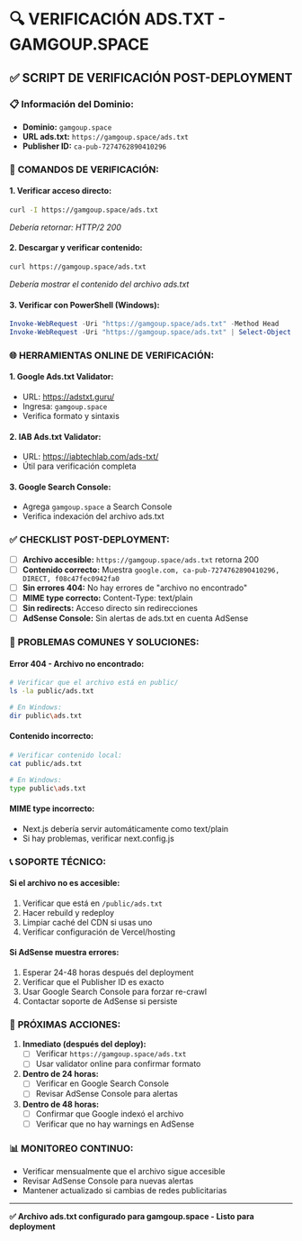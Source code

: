 # 🔍 VERIFICACIÓN ADS.TXT - GAMGOUP.SPACE

## ✅ **SCRIPT DE VERIFICACIÓN POST-DEPLOYMENT**

### 📋 **Información del Dominio:**
- **Dominio:** `gamgoup.space`
- **URL ads.txt:** `https://gamgoup.space/ads.txt`
- **Publisher ID:** `ca-pub-7274762890410296`

### 🔧 **COMANDOS DE VERIFICACIÓN:**

#### 1. **Verificar acceso directo:**
```bash
curl -I https://gamgoup.space/ads.txt
```
*Debería retornar: HTTP/2 200*

#### 2. **Descargar y verificar contenido:**
```bash
curl https://gamgoup.space/ads.txt
```
*Debería mostrar el contenido del archivo ads.txt*

#### 3. **Verificar con PowerShell (Windows):**
```powershell
Invoke-WebRequest -Uri "https://gamgoup.space/ads.txt" -Method Head
Invoke-WebRequest -Uri "https://gamgoup.space/ads.txt" | Select-Object Content
```

### 🌐 **HERRAMIENTAS ONLINE DE VERIFICACIÓN:**

#### 1. **Google Ads.txt Validator:**
- URL: https://adstxt.guru/
- Ingresa: `gamgoup.space`
- Verifica formato y sintaxis

#### 2. **IAB Ads.txt Validator:**
- URL: https://iabtechlab.com/ads-txt/
- Útil para verificación completa

#### 3. **Google Search Console:**
- Agrega `gamgoup.space` a Search Console
- Verifica indexación del archivo ads.txt

### ✅ **CHECKLIST POST-DEPLOYMENT:**

- [ ] **Archivo accesible:** `https://gamgoup.space/ads.txt` retorna 200
- [ ] **Contenido correcto:** Muestra `google.com, ca-pub-7274762890410296, DIRECT, f08c47fec0942fa0`
- [ ] **Sin errores 404:** No hay errores de "archivo no encontrado"
- [ ] **MIME type correcto:** Content-Type: text/plain
- [ ] **Sin redirects:** Acceso directo sin redirecciones
- [ ] **AdSense Console:** Sin alertas de ads.txt en cuenta AdSense

### 🚨 **PROBLEMAS COMUNES Y SOLUCIONES:**

#### **Error 404 - Archivo no encontrado:**
```bash
# Verificar que el archivo está en public/
ls -la public/ads.txt

# En Windows:
dir public\ads.txt
```

#### **Contenido incorrecto:**
```bash
# Verificar contenido local:
cat public/ads.txt

# En Windows:
type public\ads.txt
```

#### **MIME type incorrecto:**
- Next.js debería servir automáticamente como text/plain
- Si hay problemas, verificar next.config.js

### 📞 **SOPORTE TÉCNICO:**

#### **Si el archivo no es accesible:**
1. Verificar que está en `/public/ads.txt`
2. Hacer rebuild y redeploy
3. Limpiar caché del CDN si usas uno
4. Verificar configuración de Vercel/hosting

#### **Si AdSense muestra errores:**
1. Esperar 24-48 horas después del deployment
2. Verificar que el Publisher ID es exacto
3. Usar Google Search Console para forzar re-crawl
4. Contactar soporte de AdSense si persiste

### 🎯 **PRÓXIMAS ACCIONES:**

1. **Inmediato (después del deploy):**
   - [ ] Verificar `https://gamgoup.space/ads.txt`
   - [ ] Usar validator online para confirmar formato

2. **Dentro de 24 horas:**
   - [ ] Verificar en Google Search Console
   - [ ] Revisar AdSense Console para alertas

3. **Dentro de 48 horas:**
   - [ ] Confirmar que Google indexó el archivo
   - [ ] Verificar que no hay warnings en AdSense

### 📊 **MONITOREO CONTINUO:**
- Verificar mensualmente que el archivo sigue accesible
- Revisar AdSense Console para nuevas alertas
- Mantener actualizado si cambias de redes publicitarias

---
**✅ Archivo ads.txt configurado para gamgoup.space - Listo para deployment**
